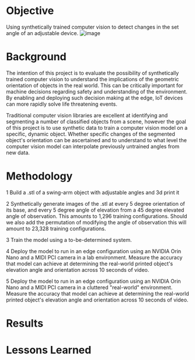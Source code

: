 # Objective
Using synthetically trained computer vision to detect changes in the set angle of an adjustable device.
![image](https://github.com/abilokonsky/msds_practicum/assets/62521066/51a88b7b-e448-43e5-9d9b-3cc7a5aaedf4)

# Background
The intention of this project is to evaluate the possibility of synthetically trained computer vision to understand the implications of the geometric orientation of objects in the real world.  This can be critically important for machine decisions regarding safety and understanding of the environment.  By enabling and deploying such decision making at the edge, IoT devices can more rapidly solve life threatening events.  

Traditional computer vision libraries are excellent at identifying and segmenting a number of  classified objects from a scene, however the goal of this project is to use synthetic data to train a computer vision model on a specific, dynamic object.  Whether specific changes of the segmented object's orientation can be ascertained and to understand to what level the computer vision model can interpolate previously untrained angles from new data.

# Methodology

1 Build a .stl of a swing-arm object with adjustable angles and 3d print it

2 Synthetically generate images of the .stl at every 5 degree orientation of its base, and every 5 degree angle of elevation from a 45 degree elevated angle of observation.
  This amounts to 1,296 training configurations.
  Should we also add the permutation of modifying the angle of observation this will amount to 23,328 training configurations.

3 Train the model using a to-be-determined system.

4 Deploy the model to run in an edge configuration using an NVIDIA Orin Nano and a MIDI PCI camera in a lab environment.
  Measure the accuracy that model can achieve at determining the real-world printed object's elevation angle and orientation across 10 seconds of video.

5 Deploy the model to run in an edge configuration using an NVIDIA Orin Nano and a MIDI PCI camera in a cluttered "real-world" environment.
  Measure the accuracy that model can achieve at determining the real-world printed object's elevation angle and orientation across 10 seconds of video.

# Results



# Lessons Learned

